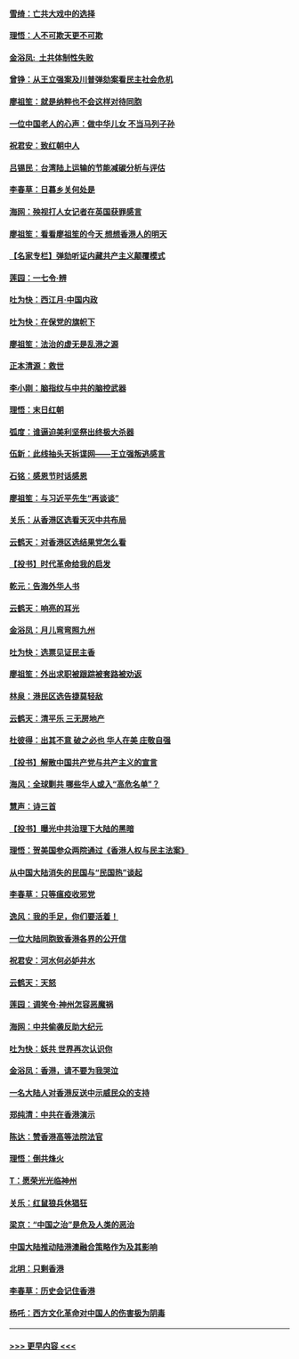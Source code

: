 #### [雪绮：亡共大戏中的选择](../pages/nsc993/n11699922.md?t=12050244) 
#### [理悟：人不可欺天更不可欺](../pages/nsc993/n11699657.md?t=12050244) 
#### [金浴凤:  土共体制性失败](../pages/nsc993/n11699361.md?t=12050244) 
#### [曾铮：从王立强案及川普弹劾案看民主社会危机](../pages/nsc993/n11699318.md?t=12050244) 
#### [廖祖笙：就是纳粹也不会这样对待同胞](../pages/nsc993/n11697658.md?t=12050244) 
#### [一位中国老人的心声：做中华儿女 不当马列子孙](../pages/nsc993/n11697525.md?t=12050244) 
#### [祝君安：致红朝中人](../pages/nsc993/n11697518.md?t=12050244) 
#### [吕锡民：台湾陆上运输的节能减碳分析与评估](../pages/nsc993/n11694983.md?t=12050244) 
#### [李春草：日暮乡关何处是](../pages/nsc993/n11694805.md?t=12050244) 
#### [海网：殃视打人女记者在英国获罪感言](../pages/nsc993/n11693832.md?t=12050244) 
#### [廖祖笙：看看廖祖笙的今天 想想香港人的明天](../pages/nsc993/n11693707.md?t=12050244) 
#### [【名家专栏】弹劾听证内藏共产主义颠覆模式](../pages/nsc993/n11693563.md?t=12050244) 
#### [莲园：一七令‧辨](../pages/nsc993/n11692558.md?t=12050244) 
#### [吐为快：西江月·中国内政](../pages/nsc993/n11692071.md?t=12050244) 
#### [吐为快：在保党的旗帜下](../pages/nsc993/n11691188.md?t=12050244) 
#### [廖祖笙：法治的虚无是乱港之源](../pages/nsc993/n11690605.md?t=12050244) 
#### [正本清源：救世](../pages/nsc993/n11689134.md?t=12050244) 
#### [李小刚：脑指纹与中共的脑控武器](../pages/nsc993/n11688900.md?t=12050244) 
#### [理悟：末日红朝](../pages/nsc993/n11688829.md?t=12050244) 
#### [弧度：谁逼迫美利坚祭出终极大杀器](../pages/nsc993/n11688735.md?t=12050244) 
#### [伍新：此线抽头天拆谍网——王立强叛逃感言](../pages/nsc993/n11687981.md?t=12050244) 
#### [石铭：感恩节时话感恩](../pages/nsc993/n11687568.md?t=12050244) 
#### [廖祖笙：与习近平先生“再谈谈”](../pages/nsc993/n11687005.md?t=12050244) 
#### [关乐：从香港区选看天灭中共布局](../pages/nsc993/n11686647.md?t=12050244) 
#### [云鹤天：对香港区选结果党怎么看](../pages/nsc993/n11686216.md?t=12050244) 
#### [【投书】时代革命给我的启发](../pages/nsc993/n11684287.md?t=12050244) 
#### [乾元：告海外华人书](../pages/nsc993/n11684044.md?t=12050244) 
#### [云鹤天：响亮的耳光](../pages/nsc993/n11684254.md?t=12050244) 
#### [金浴凤：月儿弯弯照九州](../pages/nsc993/n11684231.md?t=12050244) 
#### [吐为快：选票见证民主香](../pages/nsc993/n11684206.md?t=12050244) 
#### [廖祖笙：外出求职被跟踪被套路被劝返](../pages/nsc993/n11683874.md?t=12050244) 
#### [林泉：港民区选告捷莫轻敌](../pages/nsc993/n11683930.md?t=12050244) 
#### [云鹤天：清平乐 三无房地产](../pages/nsc993/n11681521.md?t=12050244) 
#### [杜彼得：出其不意 破之必也 华人在美 庄敬自强](../pages/nsc993/n11679554.md?t=12050244) 
#### [【投书】解散中国共产党与共产主义的宣言](../pages/nsc993/n11679177.md?t=12050244) 
#### [海风：全球剿共 哪些华人或入“高危名单”？](../pages/nsc993/n11678617.md?t=12050244) 
#### [慧声：诗三首](../pages/nsc993/n11678848.md?t=12050244) 
#### [【投书】曝光中共治理下大陆的黑暗](../pages/nsc993/n11678674.md?t=12050244) 
#### [理悟：贺美国参众两院通过《香港人权与民主法案》](../pages/nsc993/n11678104.md?t=12050244) 
#### [从中国大陆消失的民国与“民国热”谈起](../pages/nsc993/n11678075.md?t=12050244) 
#### [李春草：只等瘟疫收邪党](../pages/nsc993/n11677308.md?t=12050244) 
#### [逸风：我的手足，你们要活着！](../pages/nsc993/n11676352.md?t=12050244) 
#### [一位大陆同胞致香港各界的公开信](../pages/nsc993/n11675761.md?t=12050244) 
#### [祝君安：河水何必妒井水](../pages/nsc993/n11675746.md?t=12050244) 
#### [云鹤天：天怒](../pages/nsc993/n11675718.md?t=12050244) 
#### [莲园：调笑令‧神州怎容恶魔祸](../pages/nsc993/n11675648.md?t=12050244) 
#### [海网：中共偷袭反助大纪元](../pages/nsc993/n11673515.md?t=12050244) 
#### [吐为快：妖共 世界再次认识你](../pages/nsc993/n11673506.md?t=12050244) 
#### [金浴凤：香港，请不要为我哭泣](../pages/nsc993/n11673248.md?t=12050244) 
#### [一名大陆人对香港反送中示威民众的支持](../pages/nsc993/n11672615.md?t=12050244) 
#### [郑纯清：中共在香港演示](../pages/nsc993/n11670539.md?t=12050244) 
#### [陈达：赞香港高等法院法官](../pages/nsc993/n11669542.md?t=12050244) 
#### [理悟：倒共烽火](../pages/nsc993/n11668844.md?t=12050244) 
#### [T：愿荣光光临神州](../pages/nsc993/n11668421.md?t=12050244) 
#### [关乐：红鼠狼兵休猖狂](../pages/nsc993/n11668378.md?t=12050244) 
#### [梁京：“中国之治”是危及人类的恶治](../pages/nsc993/n11668328.md?t=12050244) 
#### [中国大陆推动陆港澳融合策略作为及其影响](../pages/nsc993/n11668157.md?t=12050244) 
#### [北明：只剩香港](../pages/nsc993/n11668002.md?t=12050244) 
#### [李春草：历史会记住香港](../pages/nsc993/n11667927.md?t=12050244) 
#### [杨吒：西方文化革命对中国人的伤害极为阴毒](../pages/nsc993/n11664521.md?t=12050244) 

----
#### [ >>> 更早内容 <<< ](../indexes/nsc993-earlier.md)
